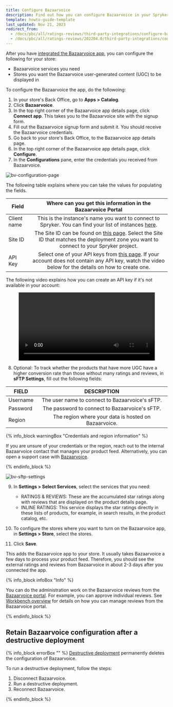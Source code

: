 ```yaml
---
title: Configure Bazaarvoice
description: Find out how you can configure Bazaarvoice in your Spryker shop
template: howto-guide-template
last_updated: Nov 21, 2023
redirect_from:
  - /docs/pbc/all/ratings-reviews/third-party-integrations/configure-bazaarvoice.html
  - /docs/pbc/all/ratings-reviews/202204.0/third-party-integrations/configure-bazaarvoice.html
---
```


After you have [integrated the Bazaarvoice app](/docs/pbc/all/ratings-reviews/{{site.version}}/third-party-integrations/integrate-bazaarvoice.html), you can configure the following for your store:
- Bazaarvoice services you need
- Stores you want the Bazaarvoice  user-generated content (UGC) to be displayed in

To configure the Bazaarvoice the app, do the followoing:

1. In your store's Back Office, go to **Apps&nbsp;<span aria-label="and then">></span> Catalog**.
2. Click **Bazaarvoice**.
3. In the top right corner of the Bazaarvoice app details page, click **Connect app**.
   This takes you to the Bazaarvoice site with the signup form.
4. Fill out the Bazaarvoice signup form and submit it.
   You should receive the Bazaarvoice credentials.
5. Go back to your store's Back Office, to the Bazaarvoice app details page.
6. In the top right corner of the Bazaarvoice app details page, click **Configure**.
7. In the **Configurations** pane, enter the credentials you received from Bazaarvoice.

![bv-configuration-page](https://spryker.s3.eu-central-1.amazonaws.com/docs/pbc/all/ratings-reviews/third-party-integrations/configure-bazaarvoice/bv-config-page.png)

The following table explains where you can take the values for populating the fields.

<div class="width-100">

| Field   |      Where can you get this information in the Bazaarvoice Portal      |
|----------|:-------------:|
| Client name | This is the instance's name you want to connect to Spryker. You can find your list of instances [here](https://portal.bazaarvoice.com/configurations/sitemanager/clientselector).|
| Site ID | The Site ID can be found on [this page](https://config.portal.bazaarvoice.com/siteManager). Select the Site ID that matches the deployment zone you want to connect to your Spryker project.   |
| API Key | Select one of your API keys from [this page](https://portal.bazaarvoice.com/developer-tools/api-keys). If your account does not contain any API key, watch the video below for the details on how to create one. |

</div>

The following video explains how you can create an API key if it's not available in your account:

<figure class="video_container">
    <video width="100%" height="auto" controls>
    <source src="https://spryker.s3.eu-central-1.amazonaws.com/docs/pbc/all/ratings-reviews/third-party-integrations/configure-bazaarvoice/bv-api-key-creation-process.mov" type="video/mp4">
  </video>
</figure>

8. Optional: To track whether the products that have more UGC have a higher conversion rate than those without many ratings and reviews, in **sFTP Settings**, fill out the following fields:

| FIELD    |                    DESCRIPTION                     |
|----------|:--------------------------------------------------:|
| Username |   The user name to connect to Bazaarvoice's sFTP.   |
| Password |   The password to connect to Bazaarvoice's sFTP.    |
| Region   | The region where your data is hosted on Bazaarvoice. |

{% info_block warningBox "Credentials and region information" %}

If you are unsure of your credentials or the region, reach out to the internal Bazaarvoice contact that manages your product feed. Alternatively, you can open a support case with [Bazaarvoice](https://support.bazaarvoice.com/).

{% endinfo_block %}

![bv-sftp-settings](https://spryker.s3.eu-central-1.amazonaws.com/docs/pbc/all/ratings-reviews/third-party-integrations/configure-bazaarvoice/bv-sftp-settings.png)

9. In **Settings&nbsp;<span aria-label="and then">></span> Select Services**, select the services that you need:
   - RATINGS & REVIEWS: These are the accumulated star ratings along with reviews that are displayed on the product details page.
   <!---- QUESTIONS & ANSWERS:-->
   - INLINE RATINGS: This service displays the star ratings directly in these lists of products, for example, in search results, in the product catalog, etc.

10. To configure the stores where you want to turn on the Bazaarvoice app, in **Settings&nbsp;<span aria-label="and then">></span> Store**, select the stores.

11. Click **Save**.

This adds the Bazaarvoice app to your store. It usually takes Bazaarvoice a few days to process your product feed. Therefore, you should see the external ratings and reviews from Bazaarvoice in about 2-3 days after you connected the app.

{% info_block infoBox "Info" %}

You can do the administration work on the Bazaarvoice reviews from the [Bazaarvoice portal](https://portal.bazaarvoice.com/signin?ref=spryker-documentation). For example, you can approve individual reviews. See [Workbench overview](https://docs.bazaarvoice.com/articles/ratings-reviews/workbench_overview) for details on how you can manage reviews from the Bazaarvoice portal.

{% endinfo_block %}

## Retain Bazaarvoice configuration after a destructive deployment

{% info_block errorBox "" %}
[Destructive deployment](https://spryker.com/docs/dg/dev/acp/retaining-acp-apps-when-running-destructive-deployments.html) permanently deletes the configuration of Bazaarvoice.

To run a destructive deployment, follow the steps:
1. Disconnect Bazaarvoice.
2. Run a destructive deployment.
3. Reconnect Bazaarvoice.

{% endinfo_block %}
